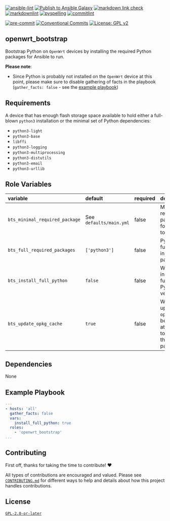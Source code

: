 <!-- markdownlint-disable MD013 MD041 -->
[![ansible-lint](https://github.com/sscheib/ansible-role-openwrt_bootstrap/actions/workflows/ansible-lint.yml/badge.svg)](https://github.com/sscheib/ansible-role-openwrt_bootstrap/actions/workflows/ansible-lint.yml) [![Publish to Ansible Galaxy](https://github.com/sscheib/ansible-role-openwrt_bootstrap/actions/workflows/release.yml/badge.svg)](https://github.com/sscheib/ansible-role-openwrt_bootstrap/actions/workflows/release.yml) [![markdown link check](https://github.com/sscheib/ansible-role-openwrt_bootstrap/actions/workflows/markdown-link-check.yml/badge.svg)](https://github.com/sscheib/ansible-role-openwrt_bootstrap/actions/workflows/markdown-link-check.yml) [![markdownlint](https://github.com/sscheib/ansible-role-openwrt_bootstrap/actions/workflows/markdownlint.yml/badge.svg)](https://github.com/sscheib/ansible-role-openwrt_bootstrap/actions/workflows/markdownlint.yml) [![pyspelling](https://github.com/sscheib/ansible-role-openwrt_bootstrap/actions/workflows/pyspelling.yml/badge.svg)](https://github.com/sscheib/ansible-role-openwrt_bootstrap/actions/workflows/pyspelling.yml) [![commitlint](https://github.com/sscheib/ansible-role-openwrt_bootstrap/actions/workflows/commitlint.yml/badge.svg)](https://github.com/sscheib/ansible-role-openwrt_bootstrap/actions/workflows/commitlint.yml)

[![pre-commit](https://img.shields.io/badge/pre--commit-enabled-brightgreen?logo=pre-commit&logoColor=white)](https://github.com/pre-commit/pre-commit) [![Conventional Commits](https://img.shields.io/badge/Conventional%20Commits-1.0.0-%23FE5196?logo=conventionalcommits)](https://conventionalcommits.org) [![License: GPL v2](https://img.shields.io/badge/License-GPL_v2-blue.svg)](https://www.gnu.org/licenses/old-licenses/gpl-2.0.en.html)
<!-- markdownlint-disable MD013 MD041 -->

## openwrt_bootstrap

Bootstrap Python on `OpenWrt` devices by installing the required Python packages for Ansible to run.

**Please note**:

- Since Python is probably not installed on the `OpenWrt` device at this point, please make sure to disable gathering of facts in the playbook (`gather_facts: false` - see
  the [example playbook](#example-playbook))

## Requirements

A device that has enough flash storage space available to hold either a full-blown `python3` installation or the minimal set of Python dependencies:

- `python3-light`
- `python3-base`
- `libffi`
- `python3-logging`
- `python3-multiprocessing`
- `python3-distutils`
- `python3-email`
- `python3-urllib`

## Role Variables

| variable                          | default                      | required | description                                                                    |
| :---------------------------------| :--------------------------- | :------- | :----------------------------------------------------------------------------- |
| `bts_minimal_required_package`    | See `defaults/main.yml`      | false    | Minimal required packages for Ansible to work                                  |
| `bts_full_required_packages`      | `['python3']`                | false    | Python3 full installation packages                                             |
| `bts_install_full_python`         | `false`                      | false    | Whether to install the full Python3 version                                    |
| `bts_update_opkg_cache`           | `true`                       | false    | Whether to update `opkg` cache before attempting to install the packages       |

## Dependencies

None

## Example Playbook

```yaml
---
- hosts: 'all'
  gather_facts: false
  vars:
    install_full_python: true
  roles:
    - 'openwrt_bootstrap'
...
```

## Contributing

First off, thanks for taking the time to contribute! ❤️

All types of contributions are encouraged and valued.
Please see [`CONTRIBUTING.md`](CONTRIBUTING.md) for different ways to help and details about how this project handles contributions.

## License

[`GPL-2.0-or-later`](LICENSE)
